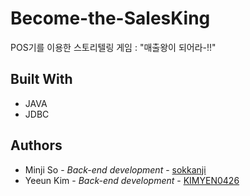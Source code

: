 # Become-the-SalesKing
POS기를 이용한 스토리텔링 게임 : "매출왕이 되어라-!!"
<!-- 
## Screenshot
* 메인화면<br>
<img src="https://user-images.githubusercontent.com/48242362/87907248-31108b00-ca9f-11ea-85c5-a515499f2b7e.png" width="900px"></img>
* 조작방법<br>
<img src="https://user-images.githubusercontent.com/48242362/87907285-44bbf180-ca9f-11ea-911c-0c040f19a8c0.png" width="900px"></img>
* 스토리 진행화면<br>
<img src="https://user-images.githubusercontent.com/48242362/87907297-4dacc300-ca9f-11ea-8e83-35ab8809de73.png" width="900px"></img>
* 주문 화면<br>
<img src="https://user-images.githubusercontent.com/48242362/87997832-2acaef00-cb31-11ea-965d-4ed0865dba57.png"  width="900px"></img>
* POS기 화면<br>
<img src="https://user-images.githubusercontent.com/48242362/87907407-8d73aa80-ca9f-11ea-8544-1ece104bd540.png" width="900px"></img>
* 재고관리 화면<br>
<img src="https://user-images.githubusercontent.com/48242362/87907482-b431e100-ca9f-11ea-9881-ca4f11858637.png" width="900px"></img>
* 엔딩화면<br>
<img src="https://user-images.githubusercontent.com/48242362/87907556-d297dc80-ca9f-11ea-86ad-a771fe6f07c2.png" width="390px"></img>
<img src="https://user-images.githubusercontent.com/48242362/87907590-df1c3500-ca9f-11ea-9bb4-444534d1c4e1.png" width="390px"></img>
 -->
## Built With
* JAVA
* JDBC

## Authors
* Minji So - *Back-end development* - [sokkanji](https://github.com/sokkanji)
* Yeeun Kim - *Back-end development* - [KIMYEN0426](https://github.com/KIMYEN0426)
